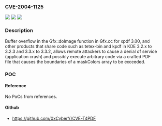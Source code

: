 ### [CVE-2004-1125](https://cve.mitre.org/cgi-bin/cvename.cgi?name=CVE-2004-1125)
![](https://img.shields.io/static/v1?label=Product&message=n%2Fa&color=blue)
![](https://img.shields.io/static/v1?label=Version&message=n%2Fa&color=blue)
![](https://img.shields.io/static/v1?label=Vulnerability&message=n%2Fa&color=brighgreen)

### Description

Buffer overflow in the Gfx::doImage function in Gfx.cc for xpdf 3.00, and other products that share code such as tetex-bin and kpdf in KDE 3.2.x to 3.2.3 and 3.3.x to 3.3.2, allows remote attackers to cause a denial of service (application crash) and possibly execute arbitrary code via a crafted PDF file that causes the boundaries of a maskColors array to be exceeded.

### POC

#### Reference
No PoCs from references.

#### Github
- https://github.com/0xCyberY/CVE-T4PDF

